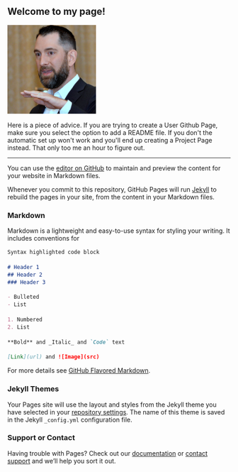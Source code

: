 ## Welcome to my page!

<img src=256-JIM_6180-cropped-square.JPG width=200>

Here is a piece of advice. If you are trying to create a User Github Page, make sure you select the option to add a README file.
If you don't the automatic set up won't work and you'll end up creating a Project Page instead. 
That only too me an hour to figure out. 

--------------------

You can use the [editor on GitHub](https://github.com/dan-haggerty/dan-haggerty.github.io/edit/main/README.md) to maintain and preview the content for your website in Markdown files.

Whenever you commit to this repository, GitHub Pages will run [Jekyll](https://jekyllrb.com/) to rebuild the pages in your site, from the content in your Markdown files.

### Markdown

Markdown is a lightweight and easy-to-use syntax for styling your writing. It includes conventions for

```markdown
Syntax highlighted code block

# Header 1
## Header 2
### Header 3

- Bulleted
- List

1. Numbered
2. List

**Bold** and _Italic_ and `Code` text

[Link](url) and ![Image](src)
```

For more details see [GitHub Flavored Markdown](https://guides.github.com/features/mastering-markdown/).

### Jekyll Themes

Your Pages site will use the layout and styles from the Jekyll theme you have selected in your [repository settings](https://github.com/dan-haggerty/dan-haggerty.github.io/settings). The name of this theme is saved in the Jekyll `_config.yml` configuration file.

### Support or Contact

Having trouble with Pages? Check out our [documentation](https://docs.github.com/categories/github-pages-basics/) or [contact support](https://github.com/contact) and we’ll help you sort it out.
